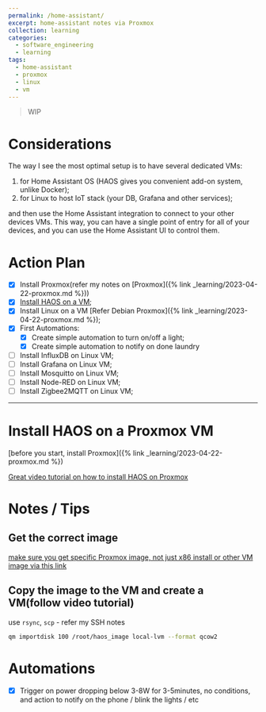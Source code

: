 ```yaml
---
permalink: /home-assistant/
excerpt: home-assistant notes via Proxmox
collection: learning
categories:
  - software_engineering
  - learning
tags:
  - home-assistant
  - proxmox
  - linux
  - vm
---
```


> WIP

# Considerations

The way I see the most optimal setup is to have several dedicated VMs:
1. for Home Assistant OS (HAOS gives you convenient add-on system, unlike Docker);
1. for Linux to host IoT stack (your DB, Grafana and other services);

and then use the Home Assistant integration to connect to your other devices VMs. This way, you can have a single point of entry for all of your devices, and you can use the Home Assistant UI to control them.

# Action Plan

- [x] Install Proxmox(refer my notes on [Proxmox]({% link _learning/2023-04-22-proxmox.md %}))
- [x] [Install HAOS on a VM](#install-haos);
- [x] Install Linux on a VM [Refer Debian Proxmox]({% link _learning/2023-04-22-proxmox.md %});
- [x] First Automations:
  - [x] Create simple automation to turn on/off a light;
  - [x] Create simple automation to notify on done laundry
- [ ] Install InfluxDB on Linux VM;
- [ ] Install Grafana on Linux VM;
- [ ] Install Mosquitto on Linux VM;
- [ ] Install Node-RED on Linux VM;
- [ ] Install Zigbee2MQTT on Linux VM;

---

# Install HAOS on a Proxmox VM

[before you start, install Proxmox]({% link _learning/2023-04-22-proxmox.md %})

[Great video tutorial on how to install HAOS on Proxmox](https://www.youtube.com/watch?app=desktop&v=1Un4zJJWUTE)

# Notes / Tips

## Get the correct image

[make sure you get specific Proxmox image, not just x86 install or other VM image via this link](https://www.home-assistant.io/installation/alternative)

## Copy the image to the VM and create a VM(follow video tutorial)

use `rsync`, `scp` - refer my SSH notes

```sh
qm importdisk 100 /root/haos_image local-lvm --format qcow2
```

# Automations

- [x] Trigger on power dropping below 3-8W for 3-5minutes, no conditions, and action to notify on the phone / blink the lights / etc
